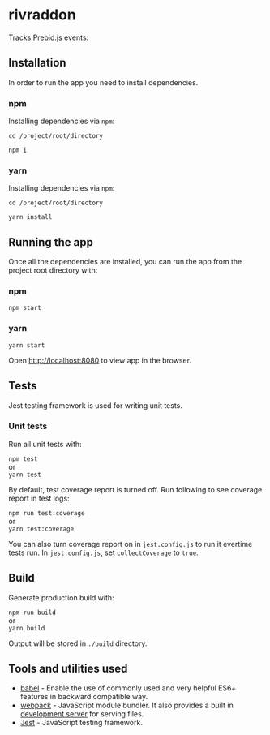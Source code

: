# rivraddon

Tracks [Prebid.js](http://prebid.org/developers.html) events.

## Installation

In order to run the app you need to install dependencies.

### npm

Installing dependencies via `npm`:

`cd /project/root/directory`

`npm i`

### yarn

Installing dependencies via `npm`:

`cd /project/root/directory`

`yarn install`

## Running the app

Once all the dependencies are installed, you can run the app from the project root directory with:

### npm

`npm start`

### yarn

`yarn start`

Open [http://localhost:8080](http://localhost:8080) to view app in the browser.

## Tests

Jest testing framework is used for writing unit tests.

### Unit tests

Run all unit tests with:

`npm test` <br/>or<br/>
`yarn test`

By default, test coverage report is turned off. Run following to see coverage report in test logs:

`npm run test:coverage` <br/>or<br/>
`yarn test:coverage`

You can also turn coverage report on in `jest.config.js` to run it evertime tests run. In `jest.config.js`, set `collectCoverage` to `true`.

## Build

Generate production build with:

`npm run build` <br/>or<br/>
`yarn build`

Output will be stored in `./build` directory.

## Tools and utilities used

- [babel](https://babeljs.io/) - Enable the use of commonly used and very helpful ES6+ features in backward compatible way.
- [webpack](https://webpack.js.org/) - JavaScript module bundler. It also provides a built in [development server](https://webpack.js.org/configuration/dev-server/) for serving files.
- [Jest](https://jestjs.io/) - JavaScript testing framework.
